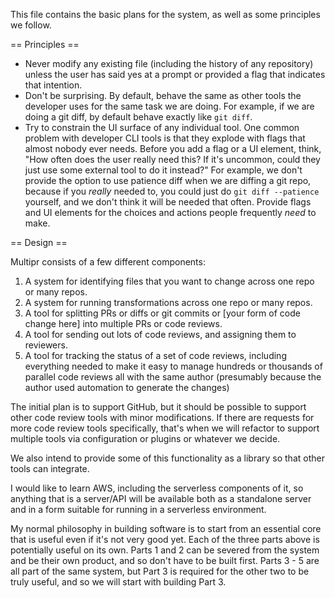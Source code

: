 This file contains the basic plans for the system, as well as some principles we follow.

== Principles ==

* Never modify any existing file (including the history of any repository) unless the user has said yes at a prompt or provided a flag that indicates that intention.
* Don't be surprising. By default, behave the same as other tools the developer uses for the same task we are doing. For example, if we are doing a git diff, by default behave exactly like `git diff`.
* Try to constrain the UI surface of any individual tool. One common problem with developer CLI tools is that they explode with flags that almost nobody ever needs. Before you add a flag or a UI element, think, "How often does the user really need this? If it's uncommon, could they just use some external tool to do it instead?" For example, we don't provide the option to use patience diff when we are diffing a git repo, because if you _really_ needed to, you could just do `git diff --patience` yourself, and we don't think it will be needed that often. Provide flags and UI elements for the choices and actions people frequently _need_ to make.

== Design ==

Multipr consists of a few different components:

1. A system for identifying files that you want to change across one repo or many repos.
2. A system for running transformations across one repo or many repos.
3. A tool for splitting PRs or diffs or git commits or [your form of code change here] into multiple PRs or code reviews.
4. A tool for sending out lots of code reviews, and assigning them to reviewers.
5. A tool for tracking the status of a set of code reviews, including everything needed to make it easy to manage hundreds or thousands of parallel code reviews all with the same author (presumably because the author used automation to generate the changes)

The initial plan is to support GitHub, but it should be possible to support other code review tools with minor modifications. If there are requests for more code review tools specifically, that's when we will refactor to support multiple tools via configuration or plugins or whatever we decide.

We also intend to provide some of this functionality as a library so that other tools can integrate.

I would like to learn AWS, including the serverless components of it, so anything that is a server/API will be available both as a standalone server and in a form suitable for running in a serverless environment.

My normal philosophy in building software is to start from an essential core that is useful even if it's not very good yet. Each of the three parts above is potentially useful on its own. Parts 1 and 2 can be severed from the system and be their own product, and so don't have to be built first. Parts 3 - 5 are all part of the same system, but Part 3 is required for the other two to be truly useful, and so we will start with building Part 3.
